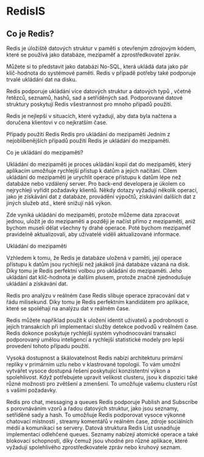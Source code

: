 # RedisIS
Co je Redis?
--------------

Redis je úložiště datových struktur v paměti s otevřeným zdrojovým kódem, které se používá jako databáze, mezipaměť a zprostředkovatel zpráv.

Můžete si to představit jako databázi No-SQL, která ukládá data jako pár klíč-hodnota do systémové paměti. Redis v případě potřeby také podporuje trvalé ukládání dat na disku.

Redis podporuje ukládání více datových struktur a datových typů , včetně řetězců, seznamů, hashů, sad a setříděných sad. Podporované datové struktury poskytují Redis všestrannost pro mnoho případů použití.

Redis je nejlepší v situacích, které vyžadují, aby data byla načtena a doručena klientovi v co nejkratším čase.

Případy použití Redis
Redis pro ukládání do mezipaměti
Jedním z nejoblíbenějších případů použití Redis je ukládání do mezipaměti.

Co je ukládání do mezipaměti?

Ukládání do mezipaměti je proces ukládání kopií dat do mezipaměti, který aplikacím umožňuje rychlejší přístup k datům a jejich načítání. Cílem ukládání do mezipaměti je urychlit operace přístupu k datům lépe než databáze nebo vzdálený server.
Pro back-end developera je úkolem co nejrychleji vyřídit požadavky klientů. Někdy dotazy vyžadují několik operací, jako je získávání dat z databáze, provádění výpočtů, získávání dalších dat z jiných služeb atd., které snižují náš výkon.

Zde vyniká ukládání do mezipaměti, protože můžeme data zpracovat jednou, uložit je do mezipaměti a později je načíst přímo z mezipaměti, aniž bychom museli dělat všechny ty drahé operace. Poté bychom mezipaměť pravidelně aktualizovali, aby uživatelé viděli aktualizované informace.

Ukládání do mezipaměti

Vzhledem k tomu, že Redis je databáze uložená v paměti, její operace přístupu k datům jsou rychlejší než jakákoli jiná databáze vázaná na disk. Díky tomu je Redis perfektní volbou pro ukládání do mezipaměti. Jeho ukládání dat klíč-hodnota je dalším plusem, protože značně zjednodušuje ukládání a získávání dat.

Redis pro analýzu v reálném čase
Redis slibuje operace zpracování dat v řádu milisekund. Díky tomu je Redis perfektním kandidátem pro aplikace, které se spoléhají na analýzu dat v reálném čase.

Redis můžete například použít k uložení identit uživatelů a podrobností o jejich transakcích při implementaci služby detekce podvodů v reálném čase. Redis dokonce poskytuje rychlejší systém vyhodnocování transakcí podporovaný umělou inteligencí a rychlejší statistické modely pro lepší provedení tohoto případu použití.


Vysoká dostupnost a škálovatelnost
Redis nabízí architekturu primární repliky v primárním uzlu nebo v klastrované topologii. To vám umožní vytvářet vysoce dostupná řešení poskytující konzistentní výkon a spolehlivost. Když potřebujete upravit velikost clusteru, jsou k dispozici také různé možnosti pro zvětšení a zmenšení. To umožňuje vašemu clusteru růst s vašimi požadavky.

Redis pro chat, messaging a queues
Redis podporuje Publish and Subscribe s porovnáváním vzorů a řadou datových struktur, jako jsou seznamy, setříděné sady a hash. To umožňuje Redis podporovat vysoce výkonné chatovací místnosti , streamy komentářů v reálném čase, zdroje sociálních médií a komunikaci se servery. Datová struktura Redis List usnadňuje implementaci odlehčené queues. Seznamy nabízejí atomické operace a také blokovací schopnosti, díky čemuž jsou vhodné pro různé aplikace, které vyžadují spolehlivého zprostředkovatele zpráv nebo kruhový seznam.
